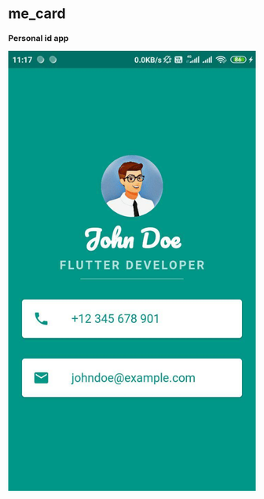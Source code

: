 # me_card

### Personal id app

![Finished App](https://github.com/vashudev-dhama/images/blob/master/me_card.jpg)

